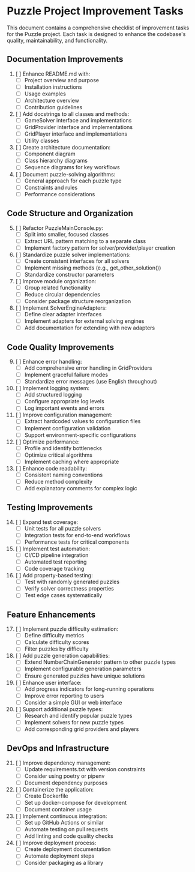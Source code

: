 # Puzzle Project Improvement Tasks

This document contains a comprehensive checklist of improvement tasks for the Puzzle project. Each task is designed to enhance the codebase's quality, maintainability, and functionality.

## Documentation Improvements

1. [ ] Enhance README.md with:
   - [ ] Project overview and purpose
   - [ ] Installation instructions
   - [ ] Usage examples
   - [ ] Architecture overview
   - [ ] Contribution guidelines

2. [ ] Add docstrings to all classes and methods:
   - [ ] GameSolver interface and implementations
   - [ ] GridProvider interface and implementations
   - [ ] GridPlayer interface and implementations
   - [ ] Utility classes

3. [ ] Create architecture documentation:
   - [ ] Component diagram
   - [ ] Class hierarchy diagrams
   - [ ] Sequence diagrams for key workflows

4. [ ] Document puzzle-solving algorithms:
   - [ ] General approach for each puzzle type
   - [ ] Constraints and rules
   - [ ] Performance considerations

## Code Structure and Organization

5. [ ] Refactor PuzzleMainConsole.py:
   - [ ] Split into smaller, focused classes
   - [ ] Extract URL pattern matching to a separate class
   - [ ] Implement factory pattern for solver/provider/player creation

6. [ ] Standardize puzzle solver implementations:
   - [ ] Create consistent interfaces for all solvers
   - [ ] Implement missing methods (e.g., get_other_solution())
   - [ ] Standardize constructor parameters

7. [ ] Improve module organization:
   - [ ] Group related functionality
   - [ ] Reduce circular dependencies
   - [ ] Consider package structure reorganization

8. [ ] Implement SolverEngineAdapters:
   - [ ] Define clear adapter interfaces
   - [ ] Implement adapters for external solving engines
   - [ ] Add documentation for extending with new adapters

## Code Quality Improvements

9. [ ] Enhance error handling:
   - [ ] Add comprehensive error handling in GridProviders
   - [ ] Implement graceful failure modes
   - [ ] Standardize error messages (use English throughout)

10. [ ] Implement logging system:
    - [ ] Add structured logging
    - [ ] Configure appropriate log levels
    - [ ] Log important events and errors

11. [ ] Improve configuration management:
    - [ ] Extract hardcoded values to configuration files
    - [ ] Implement configuration validation
    - [ ] Support environment-specific configurations

12. [ ] Optimize performance:
    - [ ] Profile and identify bottlenecks
    - [ ] Optimize critical algorithms
    - [ ] Implement caching where appropriate

13. [ ] Enhance code readability:
    - [ ] Consistent naming conventions
    - [ ] Reduce method complexity
    - [ ] Add explanatory comments for complex logic

## Testing Improvements

14. [ ] Expand test coverage:
    - [ ] Unit tests for all puzzle solvers
    - [ ] Integration tests for end-to-end workflows
    - [ ] Performance tests for critical components

15. [ ] Implement test automation:
    - [ ] CI/CD pipeline integration
    - [ ] Automated test reporting
    - [ ] Code coverage tracking

16. [ ] Add property-based testing:
    - [ ] Test with randomly generated puzzles
    - [ ] Verify solver correctness properties
    - [ ] Test edge cases systematically

## Feature Enhancements

17. [ ] Implement puzzle difficulty estimation:
    - [ ] Define difficulty metrics
    - [ ] Calculate difficulty scores
    - [ ] Filter puzzles by difficulty

18. [ ] Add puzzle generation capabilities:
    - [ ] Extend NumberChainGenerator pattern to other puzzle types
    - [ ] Implement configurable generation parameters
    - [ ] Ensure generated puzzles have unique solutions

19. [ ] Enhance user interface:
    - [ ] Add progress indicators for long-running operations
    - [ ] Improve error reporting to users
    - [ ] Consider a simple GUI or web interface

20. [ ] Support additional puzzle types:
    - [ ] Research and identify popular puzzle types
    - [ ] Implement solvers for new puzzle types
    - [ ] Add corresponding grid providers and players

## DevOps and Infrastructure

21. [ ] Improve dependency management:
    - [ ] Update requirements.txt with version constraints
    - [ ] Consider using poetry or pipenv
    - [ ] Document dependency purposes

22. [ ] Containerize the application:
    - [ ] Create Dockerfile
    - [ ] Set up docker-compose for development
    - [ ] Document container usage

23. [ ] Implement continuous integration:
    - [ ] Set up GitHub Actions or similar
    - [ ] Automate testing on pull requests
    - [ ] Add linting and code quality checks

24. [ ] Improve deployment process:
    - [ ] Create deployment documentation
    - [ ] Automate deployment steps
    - [ ] Consider packaging as a library